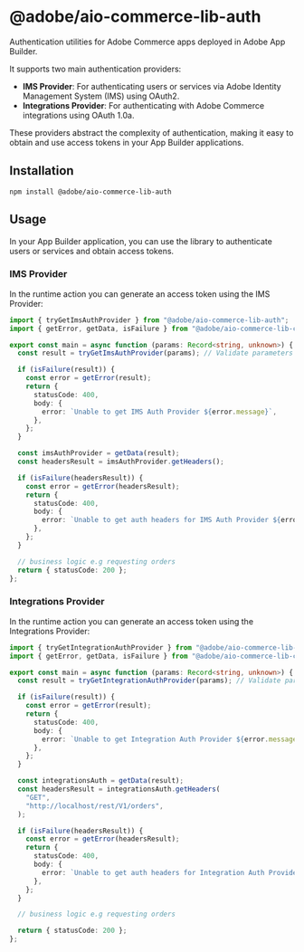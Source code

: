 # @adobe/aio-commerce-lib-auth

Authentication utilities for Adobe Commerce apps deployed in Adobe App Builder.

It supports two main authentication providers:

- **IMS Provider**: For authenticating users or services via Adobe Identity Management System (IMS) using OAuth2.
- **Integrations Provider**: For authenticating with Adobe Commerce integrations using OAuth 1.0a.

These providers abstract the complexity of authentication, making it easy to obtain and use access tokens in your App Builder applications.

## Installation

```shell
npm install @adobe/aio-commerce-lib-auth
```

## Usage

In your App Builder application, you can use the library to authenticate users or services and obtain access tokens.

### IMS Provider

In the runtime action you can generate an access token using the IMS Provider:

```typescript
import { tryGetImsAuthProvider } from "@adobe/aio-commerce-lib-auth";
import { getError, getData, isFailure } from "@adobe/aio-commerce-lib-core";

export const main = async function (params: Record<string, unknown>) {
  const result = tryGetImsAuthProvider(params); // Validate parameters and get the integration auth provider

  if (isFailure(result)) {
    const error = getError(result);
    return {
      statusCode: 400,
      body: {
        error: `Unable to get IMS Auth Provider ${error.message}`,
      },
    };
  }

  const imsAuthProvider = getData(result);
  const headersResult = imsAuthProvider.getHeaders();

  if (isFailure(headersResult)) {
    const error = getError(headersResult);
    return {
      statusCode: 400,
      body: {
        error: `Unable to get auth headers for IMS Auth Provider ${error.message}`,
      },
    };
  }

  // business logic e.g requesting orders
  return { statusCode: 200 };
};
```

### Integrations Provider

In the runtime action you can generate an access token using the Integrations Provider:

```typescript
import { tryGetIntegrationAuthProvider } from "@adobe/aio-commerce-lib-auth";
import { getError, getData, isFailure } from "@adobe/aio-commerce-lib-core";

export const main = async function (params: Record<string, unknown>) {
  const result = tryGetIntegrationAuthProvider(params); // Validate parameters and get the integration auth provider

  if (isFailure(result)) {
    const error = getError(result);
    return {
      statusCode: 400,
      body: {
        error: `Unable to get Integration Auth Provider ${error.message}`,
      },
    };
  }

  const integrationsAuth = getData(result);
  const headersResult = integrationsAuth.getHeaders(
    "GET",
    "http://localhost/rest/V1/orders",
  );

  if (isFailure(headersResult)) {
    const error = getError(headersResult);
    return {
      statusCode: 400,
      body: {
        error: `Unable to get auth headers for Integration Auth Provider ${error.message}`,
      },
    };
  }

  // business logic e.g requesting orders

  return { statusCode: 200 };
};
```
